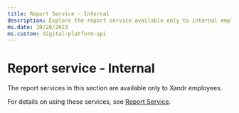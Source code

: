 ```yaml
---
title: Report Service - Internal
description: Explore the report service available only to internal employees.
ms.date: 10/28/2023
ms.custom: digital-platform-api
---
```


# Report service - Internal

The report services in this section are available only to Xandr employees.

For details on using these services, see [Report Service](report-service.md).
